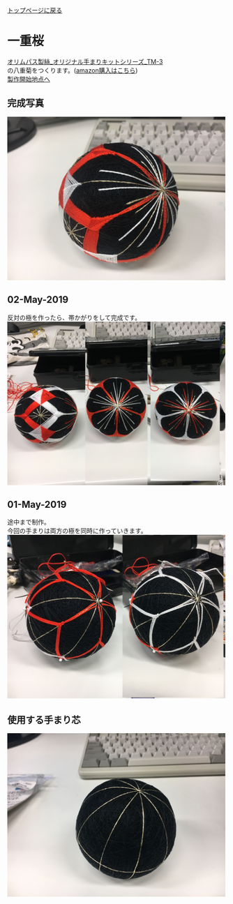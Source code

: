 [トップページに戻る](./../README.md#temari-craft)

# 一重桜
[オリムパス製絲_オリジナル手まりキットシリーズ_TM-3](https://www.olympus-thread.com/lineup/hand_made/1489/)  
の八重菊をつくります。([amazon購入はこちら](https://www.amazon.co.jp/%E3%82%AA%E3%83%AA%E3%83%A0%E3%83%91%E3%82%B9%E8%A3%BD%E7%B5%B2-Olympus-Thred-TM-3-%E4%B8%89%E3%81%A4%E9%87%8D%E3%81%AD%E3%81%A4%E3%82%80%E5%9E%8B%E3%83%BB%E4%B8%80%E9%87%8D%E6%A1%9C/dp/B002KLNUAE))  
[製作開始地点へ](#%E4%BD%BF%E7%94%A8%E3%81%99%E3%82%8B%E6%89%8B%E3%81%BE%E3%82%8A%E8%8A%AF)  

## 完成写真  
<img src="https://github.com/Masaki-Okuyama/Temari-craft/blob/images/8th_after.jpg" alt="8th_after" width="500"/>  

## 02-May-2019
反対の極を作ったら、帯かがりをして完成です。  
<img src="https://github.com/Masaki-Okuyama/Temari-craft/blob/images/20190502.jpg" alt="20190502" width="500"/>  

## 01-May-2019
途中まで制作。  
今回の手まりは両方の極を同時に作っていきます。    
<img src="https://github.com/Masaki-Okuyama/Temari-craft/blob/images/20190501.jpg" alt="20190501" width="500"/>  

## 使用する手まり芯
<img src="https://github.com/Masaki-Okuyama/Temari-craft/blob/images/8th_before.jpg" alt="8th_before" width="500"/>  
